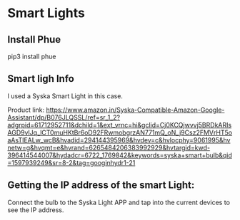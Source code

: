 # Smart Lights

## Install Phue

pip3 install phue

## Smart ligh Info
I used a Syska Smart Light in this case.

Product link:
https://www.amazon.in/Syska-Compatible-Amazon-Google-Assistant/dp/B076JLQSSL/ref=sr_1_2?adgrpid=61712952711&dchild=1&ext_vrnc=hi&gclid=Cj0KCQjwvvj5BRDkARIsAGD9vlJq_lCT0muHKtBr6oD92FRwmobgrzAN771mQ_oN_j9Csz2FMVrHT5oaAsTIEALw_wcB&hvadid=294144395969&hvdev=c&hvlocphy=9061995&hvnetw=g&hvqmt=e&hvrand=6265484206383992929&hvtargid=kwd-396414544007&hydadcr=6722_1769842&keywords=syska+smart+bulb&qid=1597939249&sr=8-2&tag=googinhydr1-21


## Getting the IP address of the smart Light:

Connect the bulb to the Syska Light APP and tap into the current devices to see the IP address.
